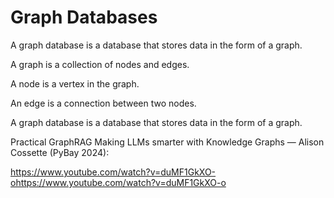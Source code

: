 # Graph Databases

A graph database is a database that stores data in the form of a graph.

A graph is a collection of nodes and edges.

A node is a vertex in the graph.

An edge is a connection between two nodes.

A graph database is a database that stores data in the form of a graph.

Practical GraphRAG Making LLMs smarter with Knowledge Graphs — Alison Cossette (PyBay 2024):

https://www.youtube.com/watch?v=duMF1GkXO-ohttps://www.youtube.com/watch?v=duMF1GkXO-o